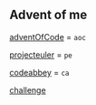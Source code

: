 ## Advent of me

[adventOfCode](https://adventofcode.com/) = `aoc`

[projecteuler](https://projecteuler.net/problem=1) = `pe`

[codeabbey](https://www.codeabbey.com/index.php?page=task_success) = `ca`

[challenge](https://www.reddit.com/r/adventofcode/comments/7jazeh/alternatives_for_when_advent_of_code_ends/)
